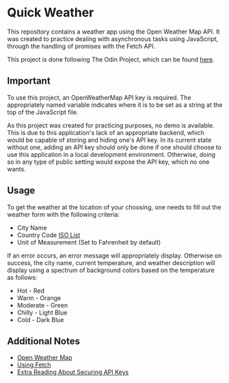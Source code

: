 # Quick Weather

This repository contains a weather app using the Open Weather Map API. It was created to practice dealing with asynchronous tasks using JavaScript, through the handling of promises with the Fetch API.

This project is done following The Odin Project, which can
be found [here](https://www.theodinproject.com/courses/javascript/lessons/weather-app).

## Important

To use this project, an OpenWeatherMap API key is required. The appropriately named variable indicates where it is to be set as a string at the top of the JavaScript file.

As this project was created for practicing purposes, no demo is available. This is due to this application's lack of an appropriate backend, which would be capable of storing and hiding one's API key. In its current state without one, adding an API key should only be done if one should choose to use this application in a local development environment. Otherwise, doing so in any type of public setting would expose the API key, which no one wants.

## Usage

To get the weather at the location of your choosing, one needs to fill out the weather form with the following criteria:

* City Name
* Country Code [ISO List](https://en.wikipedia.org/wiki/List_of_ISO_3166_country_codes)
* Unit of Measurement (Set to Fahrenheit by default)

If an error occurs, an error message will appropriately display. Otherwise on success, the city name, current temperature, and weather description will display using a spectrum of background colors based on the temperature as follows:

* Hot - Red
* Warm - Orange
* Moderate - Green
* Chilly - Light Blue
* Cold - Dark Blue

## Additional Notes

* [Open Weather Map](https://openweathermap.org/)
* [Using Fetch](https://developer.mozilla.org/en-US/docs/Web/API/Fetch_API/Using_Fetch)
* [Extra Reading About Securing API Keys](http://billpatrianakos.me/blog/2016/02/15/securing-api-keys-in-a-javascript-single-page-app/)
